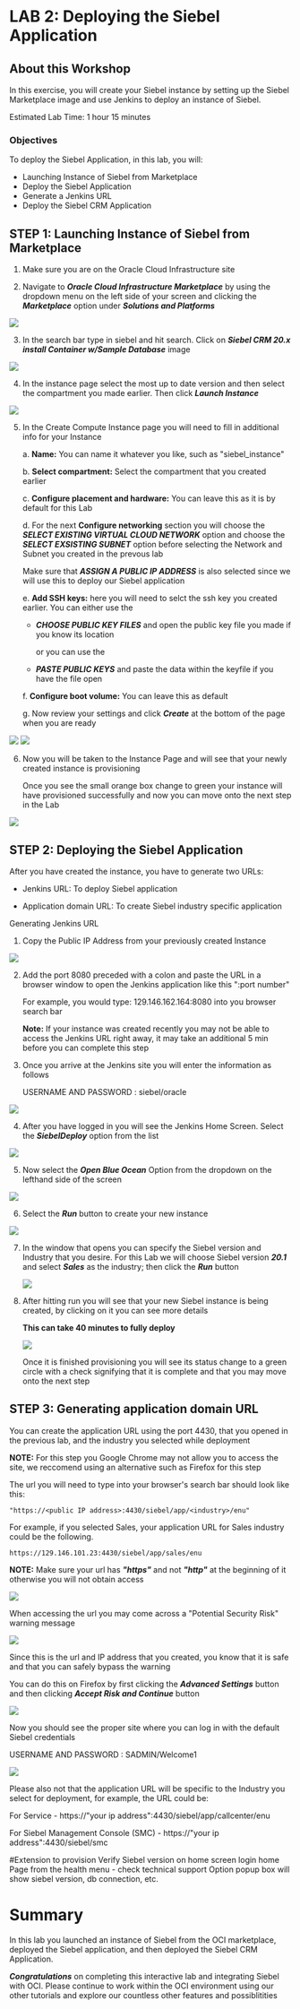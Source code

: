 # LAB 2: Deploying the Siebel Application

## About this Workshop

In this exercise, you will create your Siebel instance by setting up the Siebel Marketplace image and use Jenkins to deploy an instance of Siebel.

Estimated Lab Time: 1 hour 15 minutes


  [](youtube:zNKxJjkq0Pw)

### Objectives

To deploy the Siebel Application, in this lab, you will:
*   Launching Instance of Siebel from Marketplace
*   Deploy the Siebel Application
*   Generate a Jenkins URL
*   Deploy the Siebel CRM Application


## **STEP 1**: Launching Instance of Siebel from Marketplace

1. Make sure you are on the Oracle Cloud Infrastructure site

2. Navigate to ***Oracle Cloud Infrastructure Marketplace*** by using the dropdown menu on the left side of your screen and clicking the ***Marketplace*** option under ***Solutions and Platforms***

![](./images/2.png " ")

3. In the search bar type in siebel and hit search. Click on ***Siebel CRM 20.x install Container w/Sample Database*** image

![](./images/3.png " ")

4. In the instance page select the most up to date version and then select the compartment you made earlier. Then click ***Launch Instance***

![](./images/4.png " ")

5. In the Create Compute Instance page you will need to fill in additional info for your Instance

    a.  **Name:** You can name it whatever you like, such as "siebel_instance"

    b.  **Select compartment:** Select the compartment that you created earlier

    c.  **Configure placement and hardware:** You can leave this as it is by default for this Lab

    d.   For the next **Configure networking** section you will choose the ***SELECT EXISTING VIRTUAL CLOUD NETWORK*** option and choose the ***SELECT EXSISTING SUBNET*** option before selecting the Network and Subnet you created in the prevous lab

    Make sure that ***ASSIGN A PUBLIC IP ADDRESS*** is also selected since we will use this to deploy our Siebel application

    e. **Add SSH keys:** here you will need to selct the ssh key you created earlier. You can either use the

    *   ***CHOOSE PUBLIC KEY FILES*** and open the public key file you made if you know its location

        or you can use the

    *   ***PASTE PUBLIC KEYS*** and paste the data within the keyfile if you have the file open

    f.  **Configure boot volume:** You can leave this as default

    g. Now review your settings and click ***Create*** at the bottom of the page when you are ready

![](./images/5.1.png " ")
![](./images/5.2.png " ")

6. Now you will be taken to the Instance Page and will see that your newly created instance is provisioning

     Once you see the small orange box change to green your instance will have provisioned successfully and now you can move onto the next step in the Lab

![](./images/6.png " ")


## **STEP 2**: Deploying the Siebel Application

After you have created the instance, you have to generate two URLs:

*	Jenkins URL: To deploy Siebel application

*	Application domain URL: To create Siebel industry specific application

Generating Jenkins URL

1.	Copy the Public IP Address from your previously created Instance

![](./images/2.1.png " ")

2.	Add the port 8080 preceded with a colon and paste the URL in a browser window to open the Jenkins application like this "<public IP address>:port number"

    For example, you would type: 129.146.162.164:8080 into you browser search bar

    **Note:** If your instance was created recently you may not be able to access the Jenkins URL right away, it may take an additional 5 min before you can complete this step

3. Once you arrive at the Jenkins site you will enter the information as follows

    USERNAME AND PASSWORD :  siebel/oracle


![](./images/2.3.png " ")

4. After you have logged in you will see the Jenkins Home Screen. Select the ***SiebelDeploy*** option from the list

![](./images/2.4.png " ")

5. Now select the ***Open Blue Ocean*** Option from the dropdown on the lefthand side of the screen

![](./images/2.5.png " ")

6. Select the ***Run*** button to create your new instance

![](./images/2.6.png " ")

7. In the window that opens you can specify the Siebel version and Industry that you desire. For this Lab we will choose Siebel version ***20.1*** and select ***Sales*** as the industry; then click the ***Run*** button

    ![](./images/2.7.png " ")

8. After hitting run you will see that your new Siebel instance is being created, by clicking on it you can see more details

    **This can take 40 minutes to fully deploy**

    ![](./images/2.8.png " ")

    Once it is finished provisioning you will see its status change to a green circle with a check signifying that it is complete and that you may move onto the next step

## **STEP 3**: Generating application domain URL

You can create the application URL using the port 4430, that you opened in the previous lab, and the industry you selected while deployment

**NOTE:** For this step you Google Chrome may not allow you to access the site, we reccomend using an alternative such as Firefox for this step

The url you will need to type into your browser's search bar should look like this:

    "https://<public IP address>:4430/siebel/app/<industry>/enu"

For example, if you selected Sales, your application URL for Sales industry  could be the following.

    https://129.146.101.23:4430/siebel/app/sales/enu

**NOTE:** Make sure your url has ***"https"*** and not ***"http"*** at the beginning of it otherwise you will not obtain access

![](./images/blast.png " ")

When accessing the url you may come across a "Potential Security Risk" warning message

![](./images/bblast.png " ")

Since this is the url and IP address that you created, you know that it is safe and that you can safely bypass the warning

You can do this on Firefox by first clicking the ***Advanced Settings*** button and then clicking ***Accept Risk and Continue*** button

![](./images/aclast.png " ")

Now you should see the proper site where you can log in with the default Siebel credentials

USERNAME AND PASSWORD :    SADMIN/Welcome1

![](./images/last.png " ")

Please also not that the application URL will be specific to the Industry you select for deployment, for example, the URL could be:

For Service - https://"your ip address":4430/siebel/app/callcenter/enu

For Siebel Management Console (SMC) - https://"your ip address":4430/siebel/smc

#Extension to provision
Verify Siebel version on home screen
login home Page
from the health menu - check technical support Option
popup box will show siebel version, db connection, etc.

# Summary

In this lab you launched an instance of Siebel from the OCI marketplace, deployed the Siebel application, and then deployed the Siebel CRM Application.

***Congratulations*** on completing this interactive lab and integrating Siebel with OCI. Please continue to work within the OCI environment using our other tutorials and explore our countless other features and possiblitities
